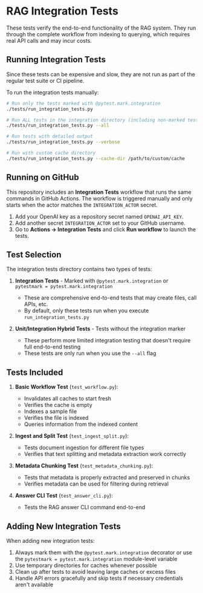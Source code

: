 # RAG Integration Tests

These tests verify the end-to-end functionality of the RAG system. They run through the complete workflow from indexing to querying, which requires real API calls and may incur costs.

## Running Integration Tests

Since these tests can be expensive and slow, they are not run as part of the regular test suite or CI pipeline.

To run the integration tests manually:

```bash
# Run only the tests marked with @pytest.mark.integration
./tests/run_integration_tests.py

# Run ALL tests in the integration directory (including non-marked tests)
./tests/run_integration_tests.py --all

# Run tests with detailed output
./tests/run_integration_tests.py --verbose

# Run with custom cache directory
./tests/run_integration_tests.py --cache-dir /path/to/custom/cache
```

## Running on GitHub

This repository includes an **Integration Tests** workflow that runs the same
commands in GitHub Actions. The workflow is triggered manually and only starts
when the actor matches the `INTEGRATION_ACTOR` secret.

1. Add your OpenAI key as a repository secret named `OPENAI_API_KEY`.
2. Add another secret `INTEGRATION_ACTOR` set to your GitHub username.
3. Go to **Actions → Integration Tests** and click **Run workflow** to launch
   the tests.

## Test Selection

The integration tests directory contains two types of tests:

1. **Integration Tests** - Marked with `@pytest.mark.integration` or `pytestmark = pytest.mark.integration`
   - These are comprehensive end-to-end tests that may create files, call APIs, etc.
   - By default, only these tests run when you execute `run_integration_tests.py`

2. **Unit/Integration Hybrid Tests** - Tests without the integration marker
   - These perform more limited integration testing that doesn't require full end-to-end testing
   - These tests are only run when you use the `--all` flag

## Tests Included

1. **Basic Workflow Test** (`test_workflow.py`):
   - Invalidates all caches to start fresh
   - Verifies the cache is empty
   - Indexes a sample file
   - Verifies the file is indexed
   - Queries information from the indexed content

2. **Ingest and Split Test** (`test_ingest_split.py`):
   - Tests document ingestion for different file types
   - Verifies that text splitting and metadata extraction work correctly

3. **Metadata Chunking Test** (`test_metadata_chunking.py`):
   - Tests that metadata is properly extracted and preserved in chunks
   - Verifies metadata can be used for filtering during retrieval

4. **Answer CLI Test** (`test_answer_cli.py`):
   - Tests the RAG answer CLI command end-to-end

## Adding New Integration Tests

When adding new integration tests:

1. Always mark them with the `@pytest.mark.integration` decorator or use the `pytestmark = pytest.mark.integration` module-level variable
2. Use temporary directories for caches whenever possible
3. Clean up after tests to avoid leaving large caches or excess files
4. Handle API errors gracefully and skip tests if necessary credentials aren't available 
